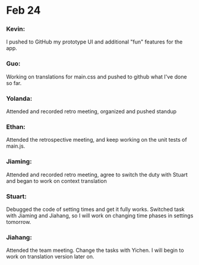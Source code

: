 # Feb 24

### Kevin:
I pushed to GitHub my prototype UI and additional "fun" features for the app.

### Guo:
Working on translations for main.css and pushed to github what I've done so far.

### Yolanda:
Attended and recorded retro meeting, organized and pushed standup

### Ethan:
Attended the retrospective meeting, and keep working on the unit tests of main.js.

### Jiaming:
Attended and recorded retro meeting, agree to switch the duty with Stuart and began to work on context translation

### Stuart:
Debugged the code of setting times and get it fully works. Switched task with Jiaming and Jiahang, so I will work on changing time phases in settings tomorrow.

### Jiahang:
Attended the team meeting. Change the tasks with Yichen. I will begin to work on translation version later on.
